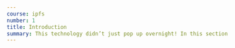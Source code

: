 ```yaml
---
course: ipfs
number: 1
title: Introduction
summary: This technology didn’t just pop up overnight! In this section we’ll cover the background of decentralized storage from torrents until now, and go through some basics terminology to get you up to speed.
---
```

